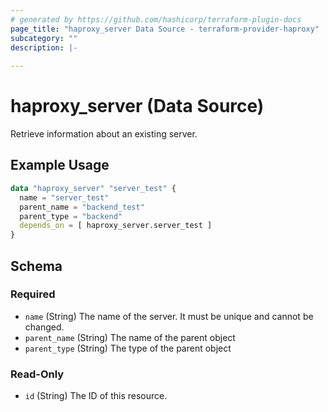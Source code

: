 ```yaml
---
# generated by https://github.com/hashicorp/terraform-plugin-docs
page_title: "haproxy_server Data Source - terraform-provider-haproxy"
subcategory: ""
description: |-
  
---
```


# haproxy_server (Data Source)

Retrieve information about an existing server.


## Example Usage

```terraform
data "haproxy_server" "server_test" {
  name = "server_test"
  parent_name = "backend_test"
  parent_type = "backend"
  depends_on = [ haproxy_server.server_test ]
}
```

<!-- schema generated by tfplugindocs -->
## Schema

### Required

- `name` (String) The name of the server. It must be unique and cannot be changed.
- `parent_name` (String) The name of the parent object
- `parent_type` (String) The type of the parent object

### Read-Only

- `id` (String) The ID of this resource.
